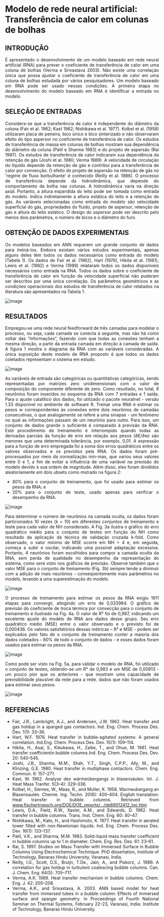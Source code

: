 # Modelo de rede neural artificial: Transferência de calor em colunas de bolhas

<div style="text-align: justify;">

## INTRODUÇÃO
É apresentado o desenvolvimento de um modelo baseado em rede neural
artificial (RNA) para prever o coeficiente de transferência de calor em uma coluna
de bolhas (Verma e Srivastava 2003). Não existe uma correlação única que
possa ajustar o coeficiente de transferência de calor em uma coluna de bolhas
estudada por vários pesquisadores. Um modelo baseado em RNA pode ser
usado nessas condições. A primeira etapa no desenvolvimento do modelo
baseado em RNA é identificar a entrada no modelo.
  
<div style="text-align: justify;">

## SELEÇÃO DE ENTRADAS

Considera-se que a transferência de calor é independente do diâmetro da coluna
(Fair et al. 1962; Kast 1962; Nishikawa et al. 1977). Kolbel et al. (1958) utilizaram
placa de peneira, bico único e bico sinterizado e não observaram efeito do tipo
aspersor no coeficiente de transferência de calor. Os estudos de transferência
de massa em colunas de bolhas mostram sua dependência do diâmetro da
coluna (Patil e Sharma 1983) e do projeto de aspersão (Rai 1997). Os estudos
de transferência de calor indicaram sua dependência da retenção de gás (Joshi
et al. 1980; Verma 1989). A velocidade de circulação do líquido depende da
retenção de gás e contribui para a transferência de calor por convecção. O efeito
do projeto de aspersão na retenção de gás no 'regime de fluxo borbulhante' é
conhecido (Reilly et al. 1986). O processo de transferência depende da
hidrodinâmica, que depende do comportamento da bolha nas colunas. A
hidrodinâmica varia na direção axial.
Portanto, a altura expandida do leito pode ser tomada como entrada do modelo.
Indica indiretamente a altura estática do leito e a retenção de gás. As variáveis
selecionadas como entrada do modelo são velocidade superficial do gás,
propriedades do fluido, projeto de aspersor, retenção de gás e altura do leito
estático. O design do aspersor pode ser descrito pelo menos dois parâmetros, o
número de bicos e o diâmetro do furo.
  
</div>

## OBTENÇÃO DE DADOS EXPERIMENTAIS
Os modelos baseados em ANN requerem um grande conjunto de dados para
treiná-los. Embora existam vários estudos experimentais, apenas alguns deles
têm todos os dados necessários como entrada do modelo (Tabela 1). Os dados
de Fair et al. (1962), Hart (1976), Hikita et al. (1981), Lewis et al. (1982) e Verma
(1989) relataram todos os dados disponíveis necessários como entrada na RNA.
Todos os dados sobre o coeficiente de transferência de calor em função da
velocidade superficial não puderam ser descritos por uma única correlação. Os
parâmetros geométricos e as condições operacionais dos estudos de
transferência de calor relatados na literatura são apresentados na Tabela 1.

![image](https://user-images.githubusercontent.com/64149081/149550226-9b2ba886-4053-41a7-9b74-272ee7a7bb42.png)

## RESULTADOS

Empregou-se uma rede neural feedforward de três camadas para modelar o
processo, ou seja, cada camada se conecta à seguinte, mas não há como voltar
das “informações”, fazendo com que todas as conexões tenham a mesma
direção, a partir da entrada camada em direção à camada de saída. A figura 1
mostra o diagrama da RNA com as variáveis consideradas. A única suposição
deste modelo de RNA proposto é que todos os dados coletados representam o
sistema em estudo.

![image](https://user-images.githubusercontent.com/64149081/149550471-415ddc80-12b5-421f-b7e4-10a75035acf5.png)

As variáveis de entrada são categóricas ou quantitativas categóricas, sendo
representadas por matrizes zero unidimensionais com o valor de composição do
componente diferente de zero. Como resultado, no total, 8 neurônios foram
inseridos no esquema da RNA com 7 entradas e 1 saída.
Para o ajuste catalítico dos dados, foi utilizado o pacote neuralnet - versão 1.33
disponível no ambiente de software R. Treinar uma RNA é estimar
os pesos w correspondentes às conexões entre dois neurônios de camadas
consecutivas, o que analogamente se refere a uma sinapse - um fenômeno no
qual as informações passam de um neurônio para outro. Para isso, um conjunto
de dados grande o suficiente é comparado à previsão da RNA. Este
procedimento de treinamento é interrompido quando todas as derivadas parciais
da função de erro em relação aos pesos (∂E/∂w) são menores que uma
determinada tolerância, por exemplo, 0,01. A expressão para a função de erro
empregada foi a soma dos erros quadráticos entre os valores observados e os
previstos pela RNA.
Os dados foram pré-processados por meio da normalização min-max, que variou
seus valores entre 0 e 1, a fim de evitar a influência de uma variável na previsão
do modelo devido à sua ordem de magnitude. Além disso, eles foram divididos
aleatoriamente em dois ubsets como mstrado na figura 2:
 - 80% para o conjunto de treinamento, que foi usado para estimar os pesos da
RNA; e
 - 20% para o conjunto de teste, usado apenas para verificar o desempenho da
RNA.

![image](https://user-images.githubusercontent.com/64149081/149550809-59071b75-2ca9-4152-b4cf-83f89d17ec08.png)

Para determinar o número de neurônios na camada oculta, os dados foram
particionados 10 vezes (k = 10) em diferentes conjuntos de treinamento e teste
para cada valor de NH considerado. A Fig. 3a ilustra o gráfico do erro quadrático
médio para o conjunto de testes em função do NH como resultado da aplicação
da técnica de validação cruzada k-fold. Como observado, o valor mínimo de MSE
ocorre em NH = 4 e, em seguida, começa a subir e oscilar, indicando uma
possível adaptação excessiva. Portanto, 4 neurônios foram escolhidos para
compor a camada oculta da RNA, sem perda de qualidade no desempenho da
representação do sistema, como será visto nos gráficos de previsão. Observe
também que o valor MSE para o conjunto de treinamento (Fig. 3b) sempre tende
a diminuir com a adição de mais neurônios - conseqüentemente mais parâmetros
no modelo, levando a uma superestimação do modelo.

![image](https://user-images.githubusercontent.com/64149081/149550926-d055885e-c29c-4b4b-a377-d2d208c7eb06.png)

O processo de treinamento para estimar os pesos da RNA exigiu 1911 etapas
para convergir, atingindo um erro de 0,033984. O gráfico de previsão do
coeficiente de troca térmica por convecção para o conjunto de treinamento é
ilustrado na Fig. 4a. O valor de R² foi de 0,987, indicando um excelente ajuste do
modelo de RNA aos dados desse grupo. Seu erro quadrático médio (MSE) entre
o valor observado e o previsto foi de 0,000436. Os valores satisfatórios dessas
métricas – R² e MSE - podem ser explicados pelo fato de o conjunto de
treinamento conter a maioria dos dados coletados - 80% de todo o conjunto de
dados - e esses dados foram usados para estimar os pesos da RNA.

![image](https://user-images.githubusercontent.com/64149081/149551034-7b2fb322-9ff8-4dbf-a569-8d0f4e3d0148.png)

Como pode ser visto na Fig. 5a, para validar o modelo de RNA, foi utilizado o
conjunto de testes, obtendo-se um R² de 0,983 e um MSE de 0,00813 - um pouco
pior que os anteriores - que mostram uma capacidade de previsibilidade
plausível da rede para a rede. dados que não foram usados para estimar seus
pesos.

![image](https://user-images.githubusercontent.com/64149081/149551139-dd1920ea-ec94-4288-bc40-6166ba029783.png)

## REFERENCIAS

 - Fair, J.R., Lambright, A.J., and Andersen, J.W. 1962. Heat transfer and gas
holdup in a sparged gas contactors. Ind. Eng. Chem. Process Des. Dev. 1(1):
33–36.
 - Hart, W.F. 1976. Heat transfer in bubble-agitated systems: A general correlation.
Ind.Eng. Chem. Process Des. Dev. 15(1): 109–114.
 - Hikita, H., Asai, S., Kikukawa, H., Zaike, T., and Ohue, M. 1981. Heat transfer
coefficientin bubble columns.Ind. Eng. Chem. Process Des. Dev. 20: 540–545.
 - Joshi, J.B., Sharma, M.M., Shah, Y.T., Singh, C.P.P., Ally, M., and Klinzing, G.E. 1980. Heat transfer in multiphase contactors. Chem. Eng. Commun. 6: 157–271.
 -  Kast, W. 1962. Analyse des wärmeübergangs in blasensäulen. Int. J. Heat Mass
Tranfer. 5(3–4): 329–336.
 - Kolbel, H., Siemes, W., Maas, R., and Muller, K. 1958. Warmeubergang an
Blasensaulen. Chemie. Ing. Techn. 20(6): 400–404. English translation: Heat
transfer in bubble columns. Retrieved from
www.fischertropsch.org/DOE/DOE_reports/.../de89012412_toc.htm
 - Lewis, D.A., Field, R.W., Xavier, A.M., and Edwards, D. 1982. Heat transfer in
bubble columns. Trans. Inst. Chem. Eng. 60: 40–47.
 - Nishikawa, M., Kato, H., and Hashimoto, K. 1977. Heat transfer in aerated tower
filled with non-Newtonian liquids. Ind. Eng. Chem. Process Des. Dev. 16(1): 133–137.
 - Patil, V.K., and Sharma, M.M. 1983. Solid-liquid mass transfer coefficient in
bubble columns up to 1 m diameter. Chem. Eng. Res. Des. 61: 23–61.
 - Rai, S. 1997. Studies on Mass Transfer with Immersed Surface in Bubble
Columns Using Electrochemical Technique. PhD dissertation, Institute of
Technology, Banaras Hindu University, Varanasi, India.
 - Reilly, I.G., Scott, D.S., Bruijn, T.De., Jain, A., and Piskorz, J. 1986. A correlation
for gas holdup in turbulent coalescing bubble columns. Can. J. Chem. Eng. 64(5): 705–717.
 - Verma, A.K. 1989. Heat transfer mechanism in bubble columns. Chem. Eng. J. 42: 205–208.
 - Verma, A.K., and Srivastava, A. 2003. ANN based model for heat transfer from
immersed tubes in a bubble column: Effects of immersed surface and sparger
geometry. In Proceedings of Fourth National Seminar on Thermal Systems,
February 22–23, Varanasi, India: Institute of Technology, Banaras Hindu
University.


